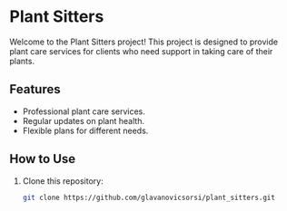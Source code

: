 # Plant Sitters

Welcome to the Plant Sitters project! This project is designed to provide plant care services for clients who need support in taking care of their plants.

## Features

- Professional plant care services.
- Regular updates on plant health.
- Flexible plans for different needs.

## How to Use

1. Clone this repository:
   ```bash
   git clone https://github.com/glavanovicsorsi/plant_sitters.git

